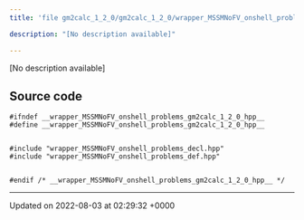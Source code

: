 ```yaml
---
title: 'file gm2calc_1_2_0/gm2calc_1_2_0/wrapper_MSSMNoFV_onshell_problems.hpp'

description: "[No description available]"

---
```







[No description available]




## Source code

```
#ifndef __wrapper_MSSMNoFV_onshell_problems_gm2calc_1_2_0_hpp__
#define __wrapper_MSSMNoFV_onshell_problems_gm2calc_1_2_0_hpp__


#include "wrapper_MSSMNoFV_onshell_problems_decl.hpp"
#include "wrapper_MSSMNoFV_onshell_problems_def.hpp"


#endif /* __wrapper_MSSMNoFV_onshell_problems_gm2calc_1_2_0_hpp__ */
```


-------------------------------

Updated on 2022-08-03 at 02:29:32 +0000
